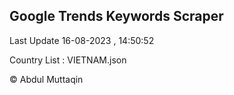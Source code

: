 

## Google Trends Keywords Scraper 
 
Last Update 16-08-2023 , 14:50:52

Country List :
VIETNAM.json



© Abdul Muttaqin 
